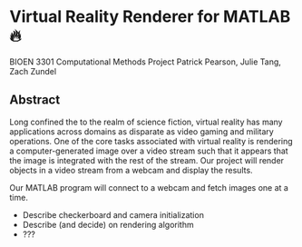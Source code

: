 # Virtual Reality Renderer for MATLAB :fire:
BIOEN 3301 Computational Methods Project
Patrick Pearson, Julie Tang, Zach Zundel

## Abstract
Long confined the to the realm of science fiction, virtual reality has many applications across domains as disparate as video gaming and military operations. One of the core tasks associated with virtual reality is rendering a computer-generated image over a video stream such that it appears that the image is integrated with the rest of the stream. Our project will render objects in a video stream from a webcam and display the results.

Our MATLAB program will connect to a webcam and fetch images one at a time.
- Describe checkerboard and camera initialization
- Describe (and decide) on rendering algorithm
- ???
